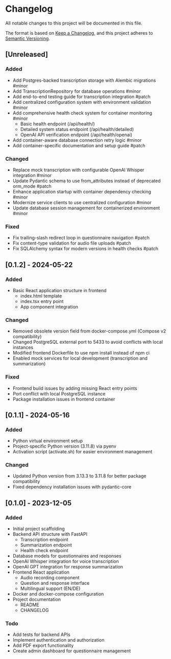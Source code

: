 # Changelog

All notable changes to this project will be documented in this file.

The format is based on [Keep a Changelog](https://keepachangelog.com/en/1.0.0/),
and this project adheres to [Semantic Versioning](https://semver.org/spec/v2.0.0.html).

<!-- CHANGELOG_STANDARD_VERSION: 1 -->

## [Unreleased]

### Added
- Add Postgres-backed transcription storage with Alembic migrations #minor
- Add TranscriptionRepository for database operations #minor
- Add end-to-end testing guide for transcription integration #patch
- Add centralized configuration system with environment validation #minor
- Add comprehensive health check system for container monitoring #minor
  - Basic health endpoint (/api/health/)
  - Detailed system status endpoint (/api/health/detailed)
  - OpenAI API verification endpoint (/api/health/openai)
- Add container-aware database connection retry logic #minor
- Add container-specific documentation and setup guide #patch

### Changed
- Replace mock transcription with configurable OpenAI Whisper integration #minor
- Update Pydantic schema to use from_attributes instead of deprecated orm_mode #patch
- Enhance application startup with container dependency checking #minor
- Modernize service clients to use centralized configuration #minor
- Update database session management for containerized environment #minor

### Fixed
- Fix trailing-slash redirect loop in questionnaire navigation #patch
- Fix content-type validation for audio file uploads #patch
- Fix SQLAlchemy syntax for modern versions in health checks #patch

## [0.1.2] - 2024-05-22

### Added
- Basic React application structure in frontend
  - index.html template
  - index.tsx entry point
  - App component integration

### Changed
- Removed obsolete version field from docker-compose.yml (Compose v2 compatibility)
- Changed PostgreSQL external port to 5433 to avoid conflicts with local instances
- Modified frontend Dockerfile to use npm install instead of npm ci
- Enabled mock services for local development (transcription and summarization)

### Fixed
- Frontend build issues by adding missing React entry points
- Port conflict with local PostgreSQL instance
- Package installation issues in frontend container

## [0.1.1] - 2024-05-16

### Added
- Python virtual environment setup
- Project-specific Python version (3.11.8) via pyenv
- Activation script (activate.sh) for easier environment management

### Changed
- Updated Python version from 3.13.3 to 3.11.8 for better package compatibility
- Fixed dependency installation issues with pydantic-core

## [0.1.0] - 2023-12-05

### Added
- Initial project scaffolding
- Backend API structure with FastAPI
  - Transcription endpoint
  - Summarization endpoint
  - Health check endpoint
- Database models for questionnaires and responses
- OpenAI Whisper integration for voice transcription
- OpenAI GPT integration for response summarization
- Frontend React application
  - Audio recording component
  - Question and response interface
  - Multilingual support (EN/DE)
- Docker and docker-compose configuration
- Project documentation
  - README
  - CHANGELOG

### Todo
- Add tests for backend APIs
- Implement authentication and authorization
- Add PDF export functionality
- Create admin dashboard for questionnaire management 